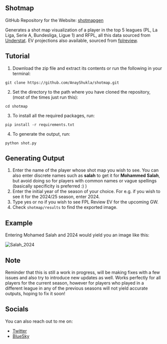 ## Shotmap
GitHub Repository for the Website: [shotmapgen](https://shotmap.streamlit.app) 

Generates a shot map visualization of a player in the top 5 leagues (PL, La Liga, Serie A, Bundesliga, Ligue 1) and RFPL, all this data sourced from [Understat](https://understat.com). EV projections also available, sourced from [fplreview](https://fplreview.com).

## Tutorial
1. Download the zip file and extract its contents or run the following in your terminal:
```
git clone https://github.com/AnayShukla/shotmap.git
```
2. Set the directory to the path where you have cloned the repository, (most of the times just run this):
```
cd shotmap
```
3. To install all the required packages, run:
```
pip install -r requirements.txt
```
4. To generate the output, run:
```
python shot.py
```

## Generating Output
1. Enter the name of the player whose shot map you wish to see. You can also enter discrete names such as **salah** to get it for **Mohammed Salah**, but avoid doing so for players with common names or vague spellings (basically specificity is preferred :) )
2. Enter the initial year of the season of your choice. For e.g. if you wish to see it for the 2024/25 season, enter 2024.
3. Type yes or no if you wish to see FPL Review EV for the upcoming GW.
4. Check `shotmap/results` to find the exported image.

## Example
Entering Mohamed Salah and 2024 would yield you an image like this:

![Salah_2024](https://github.com/user-attachments/assets/104fd335-a4a7-426b-8919-5c410fa076ed)


## Note
Reminder that this is still a work in progress, will be making fixes with a few issues and also try to introduce new updates as well. Works perfectly for all players for the current season, however for players who played in a different league 
in any of the previous seasons will not yield accurate outputs, hoping to fix it soon!

## Socials
You can also reach out to me on:
- [Twitter](https://x.com/BetterThanMario)
- [BlueSky](https://bsky.app/profile/luigi1104.bsky.social)

